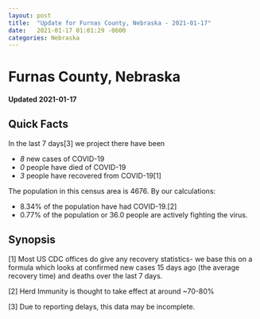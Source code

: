 ```yaml
---
layout: post
title:  "Update for Furnas County, Nebraska - 2021-01-17"
date:   2021-01-17 01:01:29 -0600
categories: Nebraska
---
```


# Furnas County, Nebraska
#### Updated 2021-01-17

## Quick Facts

In the last 7 days[3] we project there have been
- *8* new cases of COVID-19
- *0* people have died of COVID-19
- *3* people have recovered from COVID-19[1]

The population in this census area is 4676. By our calculations:
- 8.34% of the population have had COVID-19.[2]
- 0.77% of the population or 36.0 people are actively fighting the virus.

## Synopsis




[1] Most US CDC offices do give any recovery statistics- we base this on a formula which looks at confirmed new cases
15 days ago (the average recovery time) and deaths over the last 7 days.

[2] Herd Immunity is thought to take effect at around ~70-80%

[3] Due to reporting delays, this data may be incomplete.
 
    